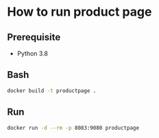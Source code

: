 # How to run product page

## Prerequisite

* Python 3.8

## Bash
```bash
docker build -t productpage .
```

## Run
```bash
docker run -d --rm -p 8083:9080 productpage
```
